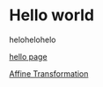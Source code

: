 # Hello world
helohelohelo


[hello page](hello-world.html)


[Affine Transformation](AffineTransformation.md)
